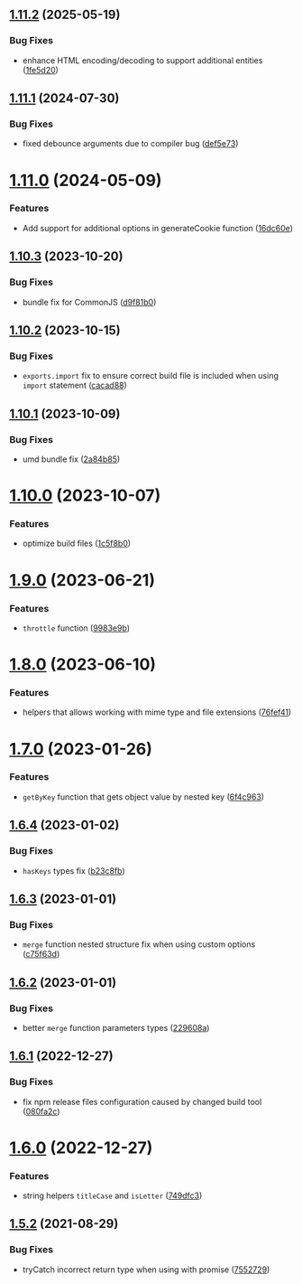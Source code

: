## [1.11.2](https://github.com/KiraLT/common-stuff/compare/v1.11.1...v1.11.2) (2025-05-19)


### Bug Fixes

* enhance HTML encoding/decoding to support additional entities ([1fe5d20](https://github.com/KiraLT/common-stuff/commit/1fe5d2067eb865abdcea675ae448f35736f5a1da))

## [1.11.1](https://github.com/KiraLT/common-stuff/compare/v1.11.0...v1.11.1) (2024-07-30)


### Bug Fixes

* fixed debounce arguments due to compiler bug ([def5e73](https://github.com/KiraLT/common-stuff/commit/def5e735fb887ec231292179de6b4dbcc45e61f5))

# [1.11.0](https://github.com/KiraLT/common-stuff/compare/v1.10.3...v1.11.0) (2024-05-09)


### Features

* Add support for additional options in generateCookie function ([16dc60e](https://github.com/KiraLT/common-stuff/commit/16dc60e34b71250b05eaac6c74117db972f81d25))

## [1.10.3](https://github.com/KiraLT/common-stuff/compare/v1.10.2...v1.10.3) (2023-10-20)


### Bug Fixes

* bundle fix for CommonJS ([d9f81b0](https://github.com/KiraLT/common-stuff/commit/d9f81b03757b85307f2daa5bdbd33e05bcf2a8ca))

## [1.10.2](https://github.com/KiraLT/common-stuff/compare/v1.10.1...v1.10.2) (2023-10-15)


### Bug Fixes

* `exports.import` fix to ensure correct build file is included when using `import` statement ([cacad88](https://github.com/KiraLT/common-stuff/commit/cacad885f93bd4f33bba9f0cd3ff7542c2b63079))

## [1.10.1](https://github.com/KiraLT/common-stuff/compare/v1.10.0...v1.10.1) (2023-10-09)


### Bug Fixes

* umd bundle fix ([2a84b85](https://github.com/KiraLT/common-stuff/commit/2a84b85e5199fb052a263a343133cee52636b5e5))

# [1.10.0](https://github.com/KiraLT/common-stuff/compare/v1.9.0...v1.10.0) (2023-10-07)


### Features

* optimize build files ([1c5f8b0](https://github.com/KiraLT/common-stuff/commit/1c5f8b0f13f3835f7d1360b65edf187f4600e9c3))

# [1.9.0](https://github.com/KiraLT/common-stuff/compare/v1.8.0...v1.9.0) (2023-06-21)


### Features

* `throttle` function ([9983e9b](https://github.com/KiraLT/common-stuff/commit/9983e9b0c2dcc4b4754584a03684adf67620a730))

# [1.8.0](https://github.com/KiraLT/common-stuff/compare/v1.7.0...v1.8.0) (2023-06-10)


### Features

* helpers that allows working with mime type and file extensions ([76fef41](https://github.com/KiraLT/common-stuff/commit/76fef41c118789bda14be4e7ffae556bee81ebe7))

# [1.7.0](https://github.com/KiraLT/common-stuff/compare/v1.6.4...v1.7.0) (2023-01-26)


### Features

* `getByKey` function that gets object value by nested key ([6f4c963](https://github.com/KiraLT/common-stuff/commit/6f4c9639f768a0400abb14d186369c0d2e0327e0))

## [1.6.4](https://github.com/KiraLT/common-stuff/compare/v1.6.3...v1.6.4) (2023-01-02)


### Bug Fixes

* `hasKeys` types fix ([b23c8fb](https://github.com/KiraLT/common-stuff/commit/b23c8fb32c0d4ee17c65b95d26c3cb013d935343))

## [1.6.3](https://github.com/KiraLT/common-stuff/compare/v1.6.2...v1.6.3) (2023-01-01)


### Bug Fixes

* `merge` function nested structure fix when using custom options ([c75f63d](https://github.com/KiraLT/common-stuff/commit/c75f63d811da55f9a43c7aea5379fec778e78d9a))

## [1.6.2](https://github.com/KiraLT/common-stuff/compare/v1.6.1...v1.6.2) (2023-01-01)


### Bug Fixes

* better `merge` function parameters types ([229608a](https://github.com/KiraLT/common-stuff/commit/229608a1d1feb0dfddc1f348809a07b3d37e5688))

## [1.6.1](https://github.com/KiraLT/common-stuff/compare/v1.6.0...v1.6.1) (2022-12-27)


### Bug Fixes

* fix npm release files configuration caused by changed build tool ([080fa2c](https://github.com/KiraLT/common-stuff/commit/080fa2ce8adb42487247148e9b601a9fabdb1cdc))

# [1.6.0](https://github.com/KiraLT/common-stuff/compare/v1.5.2...v1.6.0) (2022-12-27)


### Features

* string helpers `titleCase` and `isLetter` ([749dfc3](https://github.com/KiraLT/common-stuff/commit/749dfc352ca13d5c151d18fa7ed0c9830db048f5))

## [1.5.2](https://github.com/KiraLT/common-stuff/compare/v1.5.1...v1.5.2) (2021-08-29)


### Bug Fixes

* tryCatch incorrect return type when using with promise ([7552729](https://github.com/KiraLT/common-stuff/commit/75527296f29c4b675eb95b419fa569b21fe38e39))
